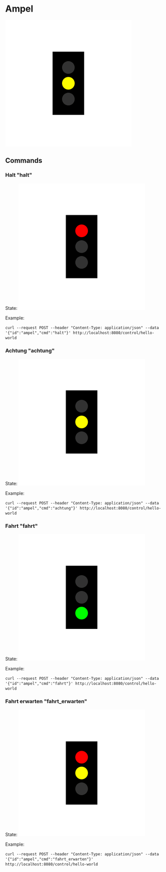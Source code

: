 # Ampel

![](ampel.gif)

## Commands
### Halt "halt"

State:
![](ampelhalt.gif)

Example:
```
curl --request POST --header "Content-Type: application/json" --data '{"id":"ampel","cmd":"halt"}' http://localhost:8080/control/hello-world
```



### Achtung "achtung"

State:
![](ampelachtung.gif)

Example:
```
curl --request POST --header "Content-Type: application/json" --data '{"id":"ampel","cmd":"achtung"}' http://localhost:8080/control/hello-world
```



### Fahrt "fahrt"

State:
![](ampelfahrt.gif)

Example:
```
curl --request POST --header "Content-Type: application/json" --data '{"id":"ampel","cmd":"fahrt"}' http://localhost:8080/control/hello-world
```



### Fahrt erwarten "fahrt_erwarten"

State:
![](ampelfahrt_erwarten.gif)

Example:
```
curl --request POST --header "Content-Type: application/json" --data '{"id":"ampel","cmd":"fahrt_erwarten"}' http://localhost:8080/control/hello-world
```






